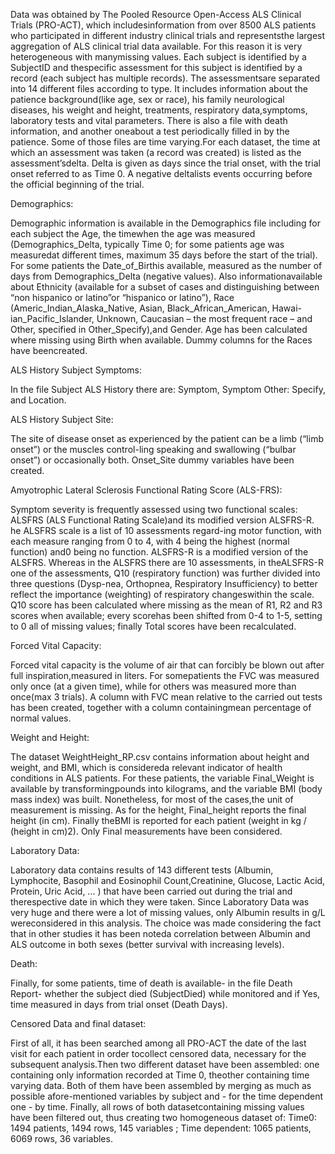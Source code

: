 Data was obtained by The Pooled Resource Open-Access ALS Clinical Trials (PRO-ACT), which includesinformation from over 8500 ALS patients who participated in different industry clinical trials and representsthe largest aggregation of ALS clinical trial data available. For this reason it is very heterogeneous with manymissing values.
 Each subject is identified by a SubjectID and thespecific assessment for this subject is identified by a record (each subject has multiple records). The assessmentsare separated into 14 different files according to type. It includes information about the patience background(like age, sex or race), his family neurological diseases, his weight and height, treatments, respiratory data,symptoms, laboratory tests and vital parameters. There is also a file with death information, and another oneabout a test periodically filled in by the patience. Some of those files are time varying.For each dataset, the time at which an assessment was taken (a record was created) is listed as the assessment’sdelta. Delta is given as days since the trial onset, with the trial onset referred to as Time 0. A negative deltalists events occurring before the official beginning of the trial.

Demographics:

Demographic information is available in the Demographics file including for each subject the Age, the timewhen the age was measured
(Demographics_Delta, typically Time 0; for some patients age was measuredat different times, maximum 35 days before the start of the trial).  For some patients the Date_of_Birthis available, measured as the number of days from Demographics_Delta (negative values). Also informationavailable about Ethnicity (available for a subset of cases and distinguishing between “non hispanico or latino”or “hispanico or latino”), Race (Americ_Indian_Alaska_Native, Asian, Black_African_American, Hawai-ian_Pacific_Islander, Unknown, Caucasian – the most frequent race – and Other, specified in Other_Specify),and Gender.
Age has been calculated where missing using Birth when available. Dummy columns for the Races have beencreated.

ALS History Subject Symptoms:

In the file Subject ALS History there are: Symptom, Symptom Other: Specify, and Location.

ALS History Subject Site:

The site of disease onset as experienced by the patient can be a limb (“limb onset”) or the muscles control-ling speaking and swallowing (“bulbar onset”) or occasionally both.
Onset_Site dummy variables have been created.

Amyotrophic Lateral Sclerosis Functional Rating Score (ALS-FRS):

Symptom severity is frequently assessed using two functional scales: ALSFRS (ALS Functional Rating Scale)and its modified version ALSFRS-R.
he ALSFRS scale is a list of 10 assessments regard-ing motor function, with each measure ranging from 0 to 4, with 4 being the highest
(normal function) and0 being no function.
ALSFRS-R is a modified version of the ALSFRS. Whereas in the ALSFRS there are 10 assessments, in theALSFRS-R one of the assessments, Q10 (respiratory function) was further divided into three questions (Dysp-nea, Orthopnea, Respiratory Insufficiency) to better reflect the importance (weighting) of respiratory changeswithin the scale.
Q10 score has been calculated where missing as the mean of R1, R2 and R3 scores when available; every scorehas been shifted from 0-4 to 1-5, setting to 0 all of missing values; finally Total scores have been recalculated.

Forced Vital Capacity:

Forced vital capacity is the volume of air that can forcibly be blown out after full inspiration,measured in liters.
For somepatients the FVC was measured only once (at a given time), while for others was measured more than once(max 3 trials).
A column with FVC mean relative to the carried out tests has been created, together with a column containingmean percentage of normal values.

Weight and Height:

The dataset WeightHeight_RP.csv contains information about height and weight, and BMI, which is considereda relevant indicator of health conditions in ALS patients.
 For these patients, the variable Final_Weight is available by transformingpounds into kilograms, and the variable BMI (body mass index) was built. Nonetheless, for most of the cases,the unit of measurement is missing.
 As for the height, Final_height reports the final height (in cm). Finally theBMI is reported for each patient (weight in kg / (height in cm)2).
Only Final measurements have been considered.

Laboratory Data:

Laboratory data contains results of 143 different tests (Albumin, Lymphocite, Basophil and Eosinophil Count,Creatinine, Glucose, Lactic Acid, Protein, Uric Acid, ... ) that have been carried out during the trial and therespective date in which they were taken.
Since Laboratory Data was very huge and there were a lot of missing values, only Albumin results in g/L wereconsidered in this analysis. The choice was made considering the fact that in other studies it has been noteda correlation between Albumin and ALS outcome in both sexes (better survival with increasing levels).

Death:

Finally, for some patients, time of death is available- in the file Death Report- whether the subject died (SubjectDied) while monitored and if Yes, time measured in days from trial onset (Death Days).

Censored Data and final dataset:

First of all, it has been searched among all PRO-ACT the date of the last visit for each patient in order tocollect censored data, necessary for the subsequent analysis.Then two different dataset have been assembled: one containing only information recorded at Time 0, theother containing time varying data. Both of them have been assembled by merging as much as possible afore-mentioned variables by subject and - for the time dependent one - by time. Finally, all rows of both datasetcontaining missing values have been filtered out, thus creating two homogeneous dataset of: Time0: 1494 patients, 1494 rows, 145 variables ; Time dependent: 1065 patients, 6069 rows, 36 variables.
